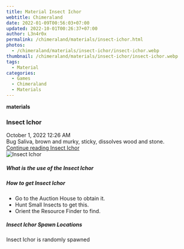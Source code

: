 ```yaml
---
title: Material Insect Ichor
webtitle: Chimeraland
date: 2022-01-09T00:56:03+07:00
updated: 2022-10-01T00:26:37+07:00
author: L3n4r0x
permalink: /chimeraland/materials/insect-ichor.html
photos:
  - /chimeraland/materials/insect-ichor/insect-ichor.webp
thumbnail: /chimeraland/materials/insect-ichor/insect-ichor.webp
tags:
  - Material
categories:
  - Games
  - Chimeraland
  - Materials
---
```


<section id="bootstrap-wrapper">
  <link
    rel="stylesheet"
    href="https://cdn.statically.io/gh/dimaslanjaka/Web-Manajemen/40ac3225/css/bootstrap-4.5-wrapper.css"
  />
  <div
    class="row g-0 border rounded overflow-hidden flex-md-row mb-4 shadow-sm position-relative"
  >
    <div class="col p-4 d-flex flex-column position-static">
      <strong class="d-inline-block mb-2 text-success">materials</strong>
      <h3 class="mb-0">Insect Ichor</h3>
      <div class="mb-1 text-muted">October 1, 2022 12:26 AM</div>
      <div class="mb-2 border p-1">
        Bug Saliva, brown and murky, sticky, dissolves wood and stone.
      </div>
      <a href="#" class="stretched-link d-none"
        >Continue reading Insect Ichor</a
      >
    </div>
    <div class="col-auto d-none d-lg-block">
      <img
        src="/chimeraland/materials/insect-ichor/insect-ichor.webp"
        alt="Insect Ichor"
      />
    </div>
  </div>
  <div class="row">
    <div class="col-lg-6 col-12 mb-2">
      <div class="card">
        <div class="card-body">
          <h5 class="card-title">What is the use of the Insect Ichor</h5>
          <div class="card-text"><ul></ul></div>
        </div>
      </div>
    </div>
    <div class="col-lg-6 col-12 mb-2">
      <div class="card">
        <div class="card-body">
          <h5 class="card-title">How to get Insect Ichor</h5>
          <div class="card-text">
            <ul>
              <li>Go to the Auction House to obtain it.</li>
              <li>Hunt Small Insects to get this.</li>
              <li>Orient the Resource Finder to find.</li>
            </ul>
          </div>
        </div>
      </div>
    </div>
    <div class="col-12 mb-2">
      <h5>Insect Ichor Spawn Locations</h5>
      <p>Insect Ichor is randomly spawned</p>
    </div>
  </div>
</section>